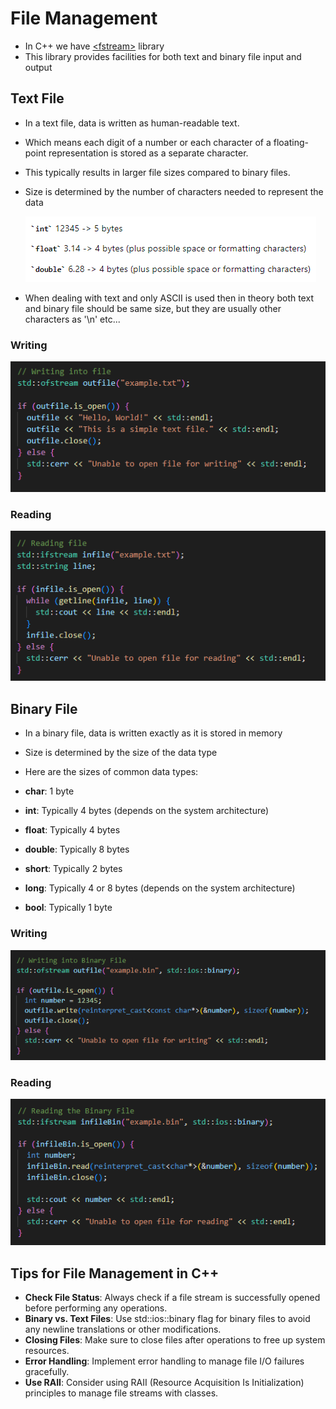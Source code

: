 # File Management

- In C++ we have [\<fstream\>](https://en.cppreference.com/w/cpp/header/fstream) library
- This library provides facilities for both text and binary file input and output










## Text File

- In a text file, data is written as human-readable text.
- Which means each digit of a number or each character of a floating-point representation is stored as a separate character. 
- This typically results in larger file sizes compared to binary files.
- Size is determined by the number of characters needed to represent the data

  ![](Images/textFileSize.png)


- When dealing with text and only ASCII is used then in theory both text and binary file should be same size, but they are usually other characters as '\\n' etc...

### Writing


  ![](Images/writingExampleCode.png)


### Reading

  ![](Images/readingExampleCode.png)




  


## Binary File

- In a binary file, data is written exactly as it is stored in memory
- Size is determined by the size of the data type
- Here are the sizes of common data types:

- **char**: 1 byte
- **int**: Typically 4 bytes (depends on the system architecture)
- **float**: Typically 4 bytes
- **double**: Typically 8 bytes
- **short**: Typically 2 bytes
- **long**: Typically 4 or 8 bytes (depends on the system architecture)
- **bool**: Typically 1 byte


### Writing

  ![](Images/writingBinaryExampleCode.png)


### Reading


  ![](Images/readingBinaryFile.png)



## Tips for File Management in C++

- **Check File Status**: Always check if a file stream is successfully opened before performing any operations.
- **Binary vs. Text Files**: Use std::ios::binary flag for binary files to avoid any newline translations or other modifications.
- **Closing Files**: Make sure to close files after operations to free up system resources.
- **Error Handling**: Implement error handling to manage file I/O failures gracefully.
- **Use RAII**: Consider using RAII (Resource Acquisition Is Initialization) principles to manage file streams with classes.
